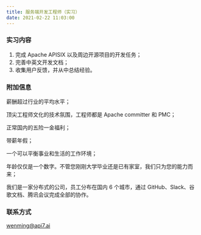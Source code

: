 ```yaml
---
title: 服务端开发工程师（实习）
date: 2021-02-22 11:03:00
---
```

### 实习内容

1. 完成 Apache APISIX 以及周边开源项目的开发任务；
2. 完善中英文开发文档；
3. 收集用户反馈，并从中总结经验。

### 附加信息

薪酬超过行业的平均水平；

顶尖工程师文化的技术氛围，工程师都是 Apache committer 和 PMC；

正常国内的五险一金福利；

带薪年假；

一个可以平衡事业和生活的工作环境；

年龄仅仅是一个数字。不管您刚刚大学毕业还是已有家室，我们只为您的能力而来；

我们是一家分布式的公司，员工分布在国内 6 个城市，通过 GitHub、Slack、谷歌文档、腾讯会议完成全部的协作。

### 联系方式

[wenming@api7.ai](mailto:wenming@api7.ai)
